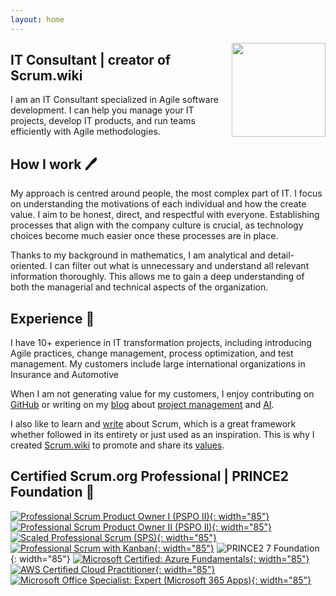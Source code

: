 ```yaml
---
layout: home
---
```


<img src="/assets/2022/cv/cv_pic_luca_franceschini.jpg" style="float:right;padding-left:10px" width="150">

<!-- IT Consultant | Agile Project Management | creator of Scrum.wiki -->
## IT Consultant | creator of Scrum.wiki

I am an IT Consultant specialized in Agile software development.
I can help you manage your IT projects, develop IT products, and run teams efficiently with Agile methodologies.

## How I work 🖊️

My approach is centred around people, the most complex part of IT.
I focus on understanding the motivations of each individual and how the create value.
I aim to be honest, direct, and respectful with everyone.
Establishing processes that align with the company culture is crucial, as technology choices become much easier once these processes are in place.

Thanks to my background in mathematics, I am analytical and detail-oriented. I can filter out what is unnecessary and understand all relevant information thoroughly. This allows me to gain a deep understanding of both the managerial and technical aspects of the organization.

## Experience 💼

I have 10+ experience in IT transformation projects, including introducing Agile practices, change management, process optimization, and test management. My customers include large international organizations in Insurance and Automotive

When I am not generating value for my customers, I enjoy contributing on [GitHub](https://github.com/lucafrance) or writing on my [blog](https://lucaf.eu/blog) about [project management](https://lucaf.eu/tags.html#Project%20Management) and [AI](https://lucaf.eu/tags.html#AI).

I also like to learn and [write](https://lucaf.eu/tags.html#Scrum) about Scrum, which is a great framework whether followed in its entirety or just used as an inspiration. 
This is why I created [Scrum.wiki](https://scrum.wiki) to promote and share its [values](https://scrum.wiki/Scrum%20Values).

## Certified Scrum.org Professional | PRINCE2 Foundation 🏅

[![Professional Scrum Product Owner I (PSPO II)](assets/2025/logos-certs/professional-scrum-product-owner-i-pspo-i.png){: width="85"}](https://www.credly.com/badges/3137ece2-15b9-4f41-ab8f-4bf1030f8eed/public_url)
[![Professional Scrum Product Owner II (PSPO II)](assets/2025/logos-certs/professional-scrum-product-owner-ii-pspo-ii.png){: width="85"}](https://www.credly.com/badges/0c643fef-cc27-4091-8b50-11e63629e1df/public_url)
[![Scaled Professional Scrum (SPS)](assets/2025/logos-certs/scaled-professional-scrum-sps.png){: width="85"}](https://www.credly.com/badges/0236fce4-c6c0-4518-aba4-ace0f3721ea6/public_url)
[![Professional Scrum with Kanban](assets/2025/logos-certs/professional-scrum-with-kanban-i-psk-i.png){: width="85"}](https://www.credly.com/badges/f34e69fd-2714-40e1-8611-5ccdfd869a79/public_url)
![PRINCE2 7 Foundation](assets/2025/logos-certs/prince2-foundation.png){: width="85"}
[![Microsoft Certified: Azure Fundamentals](assets/2025/logos-certs/microsoft-certified-azure-fundamentals.png){: width="85"}](https://www.credly.com/badges/b2e7fca0-aeb9-4521-b8e8-4a74d05fe252/public_url)
[![AWS Certified Cloud Practitioner](assets/2025/logos-certs/aws-certified-cloud-practitioner.png){: width="85"}](https://www.credly.com/badges/8bb5949f-1493-4e62-9e2f-44a0a9bc4338/public_url)
[![Microsoft Office Specialist: Expert (Microsoft 365 Apps)](assets/2025/logos-certs/microsoft-office-specialist-expert-microsoft-365-apps.png){: width="85"}](https://www.credly.com/badges/d3010017-2a96-4392-82ec-7779ca3f24d4/public_url)
